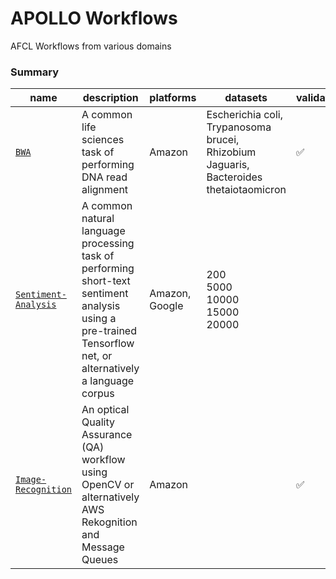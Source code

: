 # APOLLO Workflows

AFCL Workflows from various domains

### Summary

name | description | platforms | datasets | validation | metrics
--- | ---- |  ----- | ------  | ----- | -----
[`BWA`](https://github.com/Apollo-Workflows/BWA)  | A common life sciences task of performing DNA read alignment | Amazon |  Escherichia coli, Trypanosoma brucei, Rhizobium Jaguaris, Bacteroides thetaiotaomicron | ✅ | ✅ 
[`Sentiment-Analysis`](https://github.com/Apollo-Workflows/Sentiment-Analysis)  | A common natural language processing task of performing short-text sentiment analysis using a pre-trained Tensorflow net, or alternatively a language corpus  | Amazon, Google |  200<br> 5000<br> 10000<br> 15000<br> 20000 | | ✅
[`Image-Recognition`](https://github.com/Apollo-Workflows/Image-Recognition)  | An optical Quality Assurance (QA) workflow using OpenCV or alternatively AWS Rekognition and Message Queues  | Amazon |  | ✅ | -
